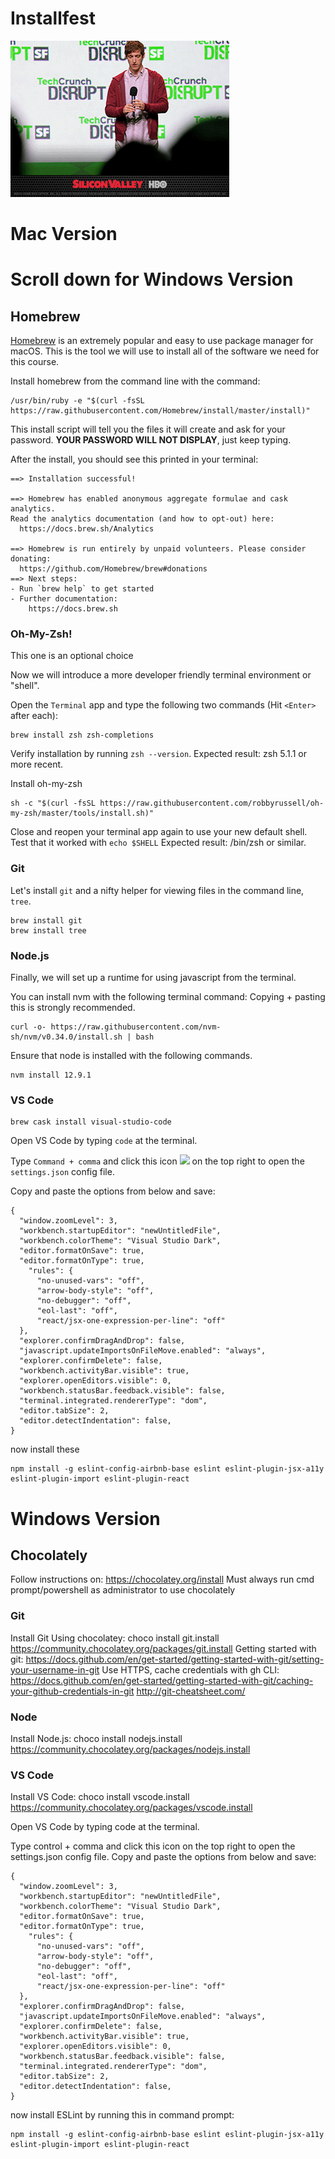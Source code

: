 # Installfest
![](siliconValley.gif)

# Mac Version
# Scroll down for Windows Version
## Homebrew

[Homebrew](https://brew.sh/) is an extremely popular and easy to use package manager for macOS. This is the tool we will use to install all of the software we need for this course.

Install homebrew from the command line with the command:

```shell
/usr/bin/ruby -e "$(curl -fsSL https://raw.githubusercontent.com/Homebrew/install/master/install)"
```

This install script will tell you the files it will create and ask for your password. **YOUR PASSWORD WILL NOT DISPLAY**, just keep typing.

After the install, you should see this printed in your terminal:

```shell
==> Installation successful!

==> Homebrew has enabled anonymous aggregate formulae and cask analytics.
Read the analytics documentation (and how to opt-out) here:
  https://docs.brew.sh/Analytics

==> Homebrew is run entirely by unpaid volunteers. Please consider donating:
  https://github.com/Homebrew/brew#donations
==> Next steps:
- Run `brew help` to get started
- Further documentation: 
    https://docs.brew.sh
```



### Oh-My-Zsh!

This one is an optional choice

Now we will introduce a more developer friendly terminal environment or "shell".

Open the `Terminal` app and type the following two commands (Hit `<Enter>` after each):
```
brew install zsh zsh-completions
```

Verify installation by running `zsh --version`. Expected result: zsh 5.1.1 or more recent.

Install oh-my-zsh 
```
sh -c "$(curl -fsSL https://raw.githubusercontent.com/robbyrussell/oh-my-zsh/master/tools/install.sh)"
```

Close and reopen your terminal app again to use your new default shell.
Test that it worked with 
```echo $SHELL```
Expected result: /bin/zsh or similar.







### Git
Let's install `git` and a nifty helper for viewing files in the command line, `tree`.


```
brew install git
brew install tree
```

### Node.js

Finally, we will set up a runtime for using javascript from the terminal.

You can install nvm with the following terminal command:
Copying + pasting this is strongly recommended.


```
curl -o- https://raw.githubusercontent.com/nvm-sh/nvm/v0.34.0/install.sh | bash
```

Ensure that node is installed with the following commands.

```
nvm install 12.9.1
```

### VS Code

```
brew cask install visual-studio-code
```

Open VS Code by typing `code` at the terminal.

Type `Command + comma` and click this icon ![](settings.png) on the top right to open the `settings.json` config file.

Copy and paste the options from below and save:
```
{
  "window.zoomLevel": 3,
  "workbench.startupEditor": "newUntitledFile",
  "workbench.colorTheme": "Visual Studio Dark",
  "editor.formatOnSave": true,
  "editor.formatOnType": true,
    "rules": {
      "no-unused-vars": "off",
      "arrow-body-style": "off",
      "no-debugger": "off",
      "eol-last": "off",
      "react/jsx-one-expression-per-line": "off"
  },
  "explorer.confirmDragAndDrop": false,
  "javascript.updateImportsOnFileMove.enabled": "always",
  "explorer.confirmDelete": false,
  "workbench.activityBar.visible": true,
  "explorer.openEditors.visible": 0,
  "workbench.statusBar.feedback.visible": false,
  "terminal.integrated.rendererType": "dom",
  "editor.tabSize": 2,
  "editor.detectIndentation": false,
}
```

now install these
```
npm install -g eslint-config-airbnb-base eslint eslint-plugin-jsx-a11y eslint-plugin-import eslint-plugin-react

```

# Windows Version

## Chocolately
Follow instructions on: https://chocolatey.org/install 
Must always run cmd prompt/powershell as administrator to use chocolately 

### Git
Install Git Using chocolatey: choco install git.install
    https://community.chocolatey.org/packages/git.install
Getting started with git: https://docs.github.com/en/get-started/getting-started-with-git/setting-your-username-in-git
Use HTTPS, cache credentials with gh CLI: 
https://docs.github.com/en/get-started/getting-started-with-git/caching-your-github-credentials-in-git
http://git-cheatsheet.com/ 

### Node
Install Node.js: choco install nodejs.install
https://community.chocolatey.org/packages/nodejs.install

### VS Code
Install VS Code: choco install vscode.install
https://community.chocolatey.org/packages/vscode.install

Open VS Code by typing code at the terminal.

Type control + comma and click this icon  on the top right to open the settings.json config file.
Copy and paste the options from below and save:
```
{
  "window.zoomLevel": 3,
  "workbench.startupEditor": "newUntitledFile",
  "workbench.colorTheme": "Visual Studio Dark",
  "editor.formatOnSave": true,
  "editor.formatOnType": true,
    "rules": {
      "no-unused-vars": "off",
      "arrow-body-style": "off",
      "no-debugger": "off",
      "eol-last": "off",
      "react/jsx-one-expression-per-line": "off"
  },
  "explorer.confirmDragAndDrop": false,
  "javascript.updateImportsOnFileMove.enabled": "always",
  "explorer.confirmDelete": false,
  "workbench.activityBar.visible": true,
  "explorer.openEditors.visible": 0,
  "workbench.statusBar.feedback.visible": false,
  "terminal.integrated.rendererType": "dom",
  "editor.tabSize": 2,
  "editor.detectIndentation": false,
}
```
now install ESLint by running this in command prompt:
```
npm install -g eslint-config-airbnb-base eslint eslint-plugin-jsx-a11y eslint-plugin-import eslint-plugin-react

```











